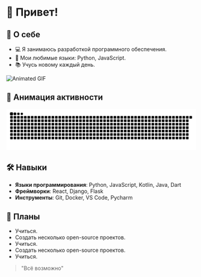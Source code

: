 # 👋 Привет! 

## 🌟 О себе 
- 💻 Я занимаюсь разработкой программного обеспечения. 
- 🎯 Мои любимые языки: Python, JavaScript.
- 📚 Учусь новому каждый день.

![Animated GIF](https://camo.githubusercontent.com/fbed447ece2f871f2c73093e07665bab31204083f2fe4c80fedce2a174c41ea6/68747470733a2f2f696d672d626c6f672e6373646e696d672e636e2f323031393132323631373434323231372e676966)
## 🐍 Анимация активности
![Snake Animation](https://raw.githubusercontent.com/yuaotian/yuaotian/refs/heads/output/github-contribution-grid-snake.svg)

## 🛠️ Навыки
- **Языки программирования**: Python, JavaScript, Kotlin, Java, Dart
- **Фреймворки**: React, Django, Flask
- **Инструменты**: Git, Docker, VS Code, Pycharm

## 🎯 Планы
- Учиться.
- Создать несколько open-source проектов.
- Учиться.
- Создать несколько open-source проектов.
- Учиться.

> "Всё возможно"  
